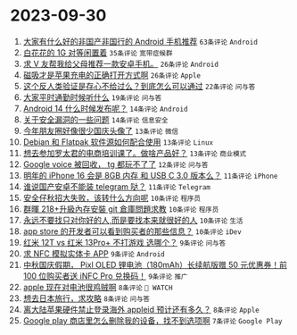 # 2023-09-30

1. [大家有什么好的非国产非国行的 Android 手机推荐](https://www.v2ex.com/t/978244) `63条评论` `Android`
1. [白花花的 1G 对等闲置着](https://www.v2ex.com/t/978262) `35条评论` `宽带症候群`
1. [求 V 友帮我给父母推荐一款安卓手机。](https://www.v2ex.com/t/978266) `26条评论` `Android`
1. [磁吸才是苹果充电的正确打开方式啊](https://www.v2ex.com/t/978268) `26条评论` `Apple`
1. [这个反人类验证是存心不给过么？到底怎么可以通过](https://www.v2ex.com/t/978251) `22条评论` `问与答`
1. [大家平时通勤时候听什么](https://www.v2ex.com/t/978232) `19条评论` `问与答`
1. [Android 14 什么时候发布呢？](https://www.v2ex.com/t/978258) `14条评论` `Android`
1. [关于安全漏洞的一些问题](https://www.v2ex.com/t/978257) `14条评论` `信息安全`
1. [今年朋友圈好像很少国庆头像了](https://www.v2ex.com/t/978282) `13条评论` `微信`
1. [Debian 和 Flatpak 软件源如何配合使用](https://www.v2ex.com/t/978280) `13条评论` `Linux`
1. [想去参加罗太君的电商培训课了。做啥产品好？](https://www.v2ex.com/t/978265) `13条评论` `商业模式`
1. [Google voice 被回收， tg 都玩不了了](https://www.v2ex.com/t/978259) `12条评论` `问与答`
1. [明年的 iPhone 16 会是 8GB 内存 和 USB C 3.0 版本么？](https://www.v2ex.com/t/978290) `11条评论` `iPhone`
1. [谁说国产安卓不能装 telegram 哒？](https://www.v2ex.com/t/978245) `11条评论` `Telegram`
1. [安全仔秋招大失败，该转什么方向呢](https://www.v2ex.com/t/978298) `10条评论` `程序员`
1. [群暉 218+升級內存安裝 git 倉庫問題求教](https://www.v2ex.com/t/978279) `10条评论` `程序员`
1. [永远不要找只对你好的人,而是要找本来就很好的人](https://www.v2ex.com/t/978253) `10条评论` `生活`
1. [app store 的开发者可以看到购买者的那些信息？](https://www.v2ex.com/t/978248) `10条评论` `iDev`
1. [红米 12T vs 红米 13Pro+ 不打游戏 选哪个？](https://www.v2ex.com/t/978274) `9条评论` `问与答`
1. [求 NFC 模拟实体卡 APP](https://www.v2ex.com/t/978247) `9条评论` `Android`
1. [中秋国庆假期， Pixl OLED 锂电池（180mAh）长续航版赠 50 元优惠券！前 100 位购买者送 iNFC Pro 兑换码！](https://www.v2ex.com/t/978230) `9条评论` `推广`
1. [apple 现在对电池很鸡贼啊](https://www.v2ex.com/t/978301) `8条评论` ` WATCH`
1. [想去日本旅行，求攻略](https://www.v2ex.com/t/978277) `8条评论` `问与答`
1. [离大陆苹果硬件禁止登录海外 appleid 预计还有多久？](https://www.v2ex.com/t/978234) `8条评论` `Apple`
1. [Google play 商店里怎么删除我的设备，找不到选项啊](https://www.v2ex.com/t/978267) `7条评论` `Google Play`
